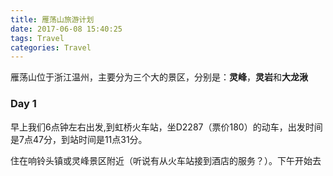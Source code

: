 ```yaml
---
title: 雁荡山旅游计划
date: 2017-06-08 15:40:25
tags: Travel
categories: Travel
---
```


雁荡山位于浙江温州，主要分为三个大的景区，分别是：**灵峰**，**灵岩**和**大龙湫**

### Day 1
早上我们6点钟左右出发,到虹桥火车站，坐D2287（票价180）的动车，出发时间是7点47分，到站时间是11点31分。

住在响铃头镇或灵峰景区附近（听说有从火车站接到酒店的服务？）。下午开始去